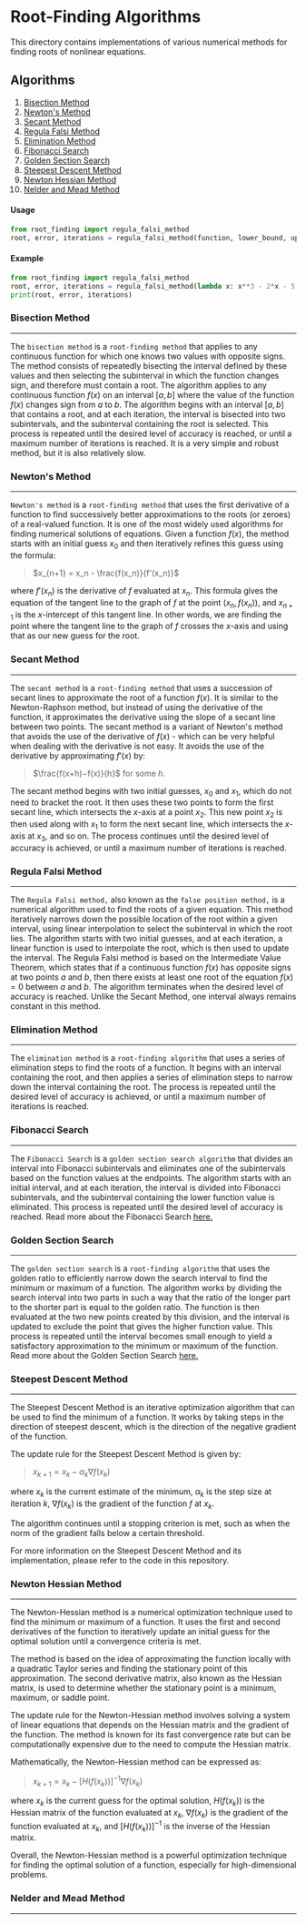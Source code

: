 # Root-Finding Algorithms
This directory contains implementations of various numerical methods for finding roots of nonlinear equations.

## Algorithms
1. [Bisection Method](#bisection-method)
2. [Newton's Method](#newtons-method)
3. [Secant Method](#secant-method)
4. [Regula Falsi Method](#regula-falsi-method)
5. [Elimination Method](#elimination-method)
6. [Fibonacci Search](#fibonacci-search)
7. [Golden Section Search](#golden-section-search)
8. [Steepest Descent Method](#steepest-descent-method)
9. [Newton Hessian Method](#newton-hessian-method)
10. [Nelder and Mead Method](#nelder-and-mead-method)

#### Usage
```python
from root_finding import regula_falsi_method
root, error, iterations = regula_falsi_method(function, lower_bound, upper_bound, tolerance, max_iter)
```

#### Example
```python
from root_finding import regula_falsi_method
root, error, iterations = regula_falsi_method(lambda x: x**3 - 2*x - 5, 1, 2, 0.0001, 100)
print(root, error, iterations)
```

### Bisection Method
----------------
The `bisection method` is a `root-finding method` that applies to any continuous function for which one knows two values with opposite signs. The method consists of repeatedly bisecting the interval defined by these values and then selecting the subinterval in which the function changes sign, and therefore must contain a root. The algorithm applies to any continuous function $f(x)$ on an interval $[a,b]$ where the value of the function $f(x)$ changes sign from $a$ to $b$. The algorithm begins with an interval $[a,b]$ that contains a root, and at each iteration, the interval is bisected into two subintervals, and the subinterval containing the root is selected. This process is repeated until the desired level of accuracy is reached, or until a maximum number of iterations is reached. It is a very simple and robust method, but it is also relatively slow.

### Newton's Method
---------------
`Newton's method` is a `root-finding method` that uses the first derivative of a function to find successively better approximations to the roots (or zeroes) of a real-valued function. It is one of the most widely used algorithms for finding numerical solutions of equations. Given a function $f(x),$ the method starts with an initial guess $x_0$ and then iteratively refines this guess using the formula:

> $x_{n+1} = x_n - \frac{f(x_n)}{f'(x_n)}$

where $f'(x_n)$ is the derivative of $f$ evaluated at $x_n$. This formula gives the equation of the tangent line to the graph of $f$ at the point $(x_n, f(x_n))$, and $x_{n+1}$ is the $x$-intercept of this tangent line. In other words, we are finding the point where the tangent line to the graph of $f$ crosses the $x$-axis and using that as our new guess for the root.

### Secant Method
-------------
The `secant method` is a `root-finding method` that uses a succession of secant lines to approximate the root of a function $f(x)$. It is similar to the Newton-Raphson method, but instead of using the derivative of the function, it approximates the derivative using the slope of a secant line between two points. The secant method is a variant of Newton's method that avoids the use of the derivative of $f(x)$ - which can be very helpful when dealing with the derivative is not easy. It avoids the use of the derivative by approximating $f'(x)$ by:

> $\frac{f(x+h)−f(x)}{h}$ for some $h$. 

The secant method begins with two initial guesses, $x_0$ and $x_1$, which do not need to bracket the root. It then uses these two points to form the first secant line, which intersects the $x$-axis at a point $x_2$. This new point $x_2$ is then used along with $x_1$ to form the next secant line, which intersects the $x$-axis at $x_3$, and so on. The process continues until the desired level of accuracy is achieved, or until a maximum number of iterations is reached.

### Regula Falsi Method
-------------------
The `Regula Falsi method,` also known as the `false position method,` is a numerical algorithm used to find the roots of a given equation. This method iteratively narrows down the possible location of the root within a given interval, using linear interpolation to select the subinterval in which the root lies. The algorithm starts with two initial guesses, and at each iteration, a linear function is used to interpolate the root, which is then used to update the interval. The Regula Falsi method is based on the Intermediate Value Theorem, which states that if a continuous function $f(x)$ has opposite signs at two points $a$ and $b$, then there exists at least one root of the equation $f(x) = 0$ between $a$ and $b$. The algorithm terminates when the desired level of accuracy is reached. Unlike the Secant Method, one interval always remains constant in this method.

### Elimination Method
----------------
The `elimination method` is a `root-finding algorithm` that uses a series of elimination steps to find the roots of a function. It begins with an interval containing the root, and then applies a series of elimination steps to narrow down the interval containing the root. The process is repeated until the desired level of accuracy is achieved, or until a maximum number of iterations is reached. 

### Fibonacci Search
----------------
The `Fibonacci Search` is a `golden section search algorithm` that divides an interval into Fibonacci subintervals and eliminates one of the subintervals based on the function values at the endpoints. The algorithm starts with an initial interval, and at each iteration, the interval is divided into Fibonacci subintervals, and the subinterval containing the lower function value is eliminated. This process is repeated until the desired level of accuracy is reached. Read more about the Fibonacci Search [here.](https://www.sciencedirect.com/science/article/pii/S0096300302008287)

### Golden Section Search
--------------------
The `golden section search` is a `root-finding algorithm` that uses the golden ratio to efficiently narrow down the search interval to find the minimum or maximum of a function. The algorithm works by dividing the search interval into two parts in such a way that the ratio of the longer part to the shorter part is equal to the golden ratio. The function is then evaluated at the two new points created by this division, and the interval is updated to exclude the point that gives the higher function value. This process is repeated until the interval becomes small enough to yield a satisfactory approximation to the minimum or maximum of the function. Read more about the Golden Section Search [here.](https://docest.com/golden-section-search-method)

### Steepest Descent Method
----------------
The Steepest Descent Method is an iterative optimization algorithm that can be used to find the minimum of a function. It works by taking steps in the direction of steepest descent, which is the direction of the negative gradient of the function.

The update rule for the Steepest Descent Method is given by:
> $x_{k+1} = x_k - \alpha_k \nabla f(x_k)$

where $x_k$ is the current estimate of the minimum, $\alpha_k$ is the step size at iteration $k$, $\nabla f(x_k)$ is the gradient of the function $f$ at $x_k$.

The algorithm continues until a stopping criterion is met, such as when the norm of the gradient falls below a certain threshold.

For more information on the Steepest Descent Method and its implementation, please refer to the code in this repository.

### Newton Hessian Method
----------------
The Newton-Hessian method is a numerical optimization technique used to find the minimum or maximum of a function. It uses the first and second derivatives of the function to iteratively update an initial guess for the optimal solution until a convergence criteria is met.

The method is based on the idea of approximating the function locally with a quadratic Taylor series and finding the stationary point of this approximation. The second derivative matrix, also known as the Hessian matrix, is used to determine whether the stationary point is a minimum, maximum, or saddle point.

The update rule for the Newton-Hessian method involves solving a system of linear equations that depends on the Hessian matrix and the gradient of the function. The method is known for its fast convergence rate but can be computationally expensive due to the need to compute the Hessian matrix.

Mathematically, the Newton-Hessian method can be expressed as:

> $x_{k+1} = x_k - [H(f(x_k))]^{-1} ∇f(x_k)$

where $x_k$ is the current guess for the optimal solution, $H(f(x_k))$ is the Hessian matrix of the function evaluated at $x_k$, $∇f(x_k)$ is the gradient of the function evaluated at $x_k$, and $[H(f(x_k))]^{-1}$ is the inverse of the Hessian matrix.

Overall, the Newton-Hessian method is a powerful optimization technique for finding the optimal solution of a function, especially for high-dimensional problems.

### Nelder and Mead Method
----------------

